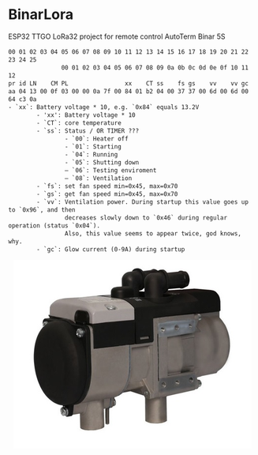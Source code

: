 # BinarLora

ESP32 TTGO LoRa32 project for remote control AutoTerm Binar 5S


    00 01 02 03 04 05 06 07 08 09 10 11 12 13 14 15 16 17 18 19 20 21 22 23 24 25
                   00 01 02 03 04 05 06 07 08 09 0a 0b 0c 0d 0e 0f 10 11 12 
    pr id LN    CM PL                xx    CT ss    fs gs    vv    vv gc
    aa 04 13 00 0f 03 00 00 0a 7f 00 84 01 b2 04 00 37 37 00 6d 00 6d 00 64 c3 0a
    - `xx`: Battery voltage * 10, e.g. `0x84` equals 13.2V
            - 'xx': Battery voltage * 10
            - `CT`: core temperature
            - `ss`: Status / OR TIMER ???
                    - `00`: Heater off
                    - `01`: Starting
                    - `04`: Running
                    - `05`: Shutting down
                    – `06`: Testing enviroment
                    – `08`: Ventilation
            - `fs`: set fan speed min=0x45, max=0x70
            - `gs`: get fan speed min=0x45, max=0x70
            - `vv`: Ventilation power. During startup this value goes up to `0x96`, and then 
                    decreases slowly down to `0x46` during regular operation (status `0x04`). 
                    Also, this value seems to appear twice, god knows, why.
            - `gc`: Glow current (0-9A) during startup

<p align="center"> 
<img src=https://github.com/palladin82/BinarLora/raw/main/img/binar.jpg>
</p>
 

